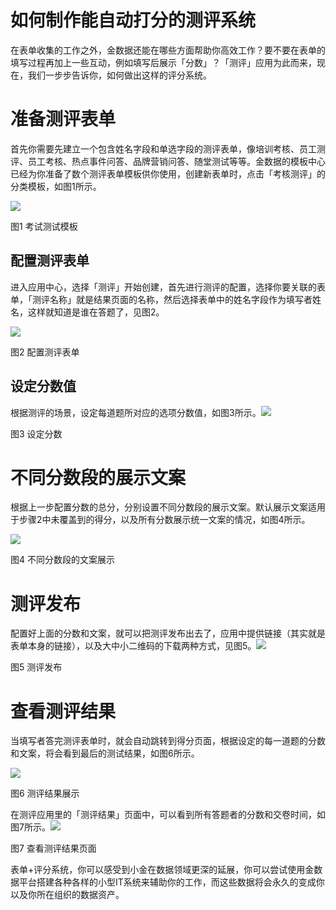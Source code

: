 # 如何制作能自动打分的测评系统

在表单收集的工作之外，金数据还能在哪些方面帮助你高效工作？要不要在表单的填写过程再加上一些互动，例如填写后展示「分数」？「测评」应用为此而来，现在，我们一步步告诉你，如何做出这样的评分系统。

# 准备测评表单

首先你需要先建立一个包含姓名字段和单选字段的测评表单，像培训考核、员工测评、员工考核、热点事件问答、品牌营销问答、随堂测试等等。金数据的模板中心已经为你准备了数个测评表单模板供你使用，创建新表单时，点击「考核测评」的分类模板，如图1所示。

![](https://blog.jinshuju.net/content/images/2016/07/------.png)

图1 考试测试模板

## 配置测评表单

进入应用中心，选择「测评」开始创建，首先进行测评的配置，选择你要关联的表单，「测评名称」就是结果页面的名称，然后选择表单中的姓名字段作为填写者姓名，这样就知道是谁在答题了，见图2。

![](https://dn-shimo-image.qbox.me/INzyds37wro9i3x5/guide-1.png!thumbnail)

图2 配置测评表单

## 设定分数值

根据测评的场景，设定每道题所对应的选项分数值，如图3所示。![](https://quiz.jinshujuapp.com/img/guide-2.png)

图3 设定分数

# 不同分数段的展示文案

根据上一步配置分数的总分，分别设置不同分数段的展示文案。默认展示文案适用于步骤2中未覆盖到的得分，以及所有分数展示统一文案的情况，如图4所示。

![](https://quiz.jinshujuapp.com/img/guide-3.png)

图4 不同分数段的文案展示

# 测评发布

配置好上面的分数和文案，就可以把测评发布出去了，应用中提供链接（其实就是表单本身的链接），以及大中小二维码的下载两种方式，见图5。![](https://quiz.jinshujuapp.com/img/guide-4.png)

图5 测评发布

# 查看测评结果

当填写者答完测评表单时，就会自动跳转到得分页面，根据设定的每一道题的分数和文案，将会看到最后的测试结果，如图6所示。

![](https://dn-shimo-image.qbox.me/4UAJhHEZ2WYEwzgs/WechatIMG7.jpg!thumbnail)

图6 测评结果展示

在测评应用里的「测评结果」页面中，可以看到所有答题者的分数和交卷时间，如图7所示。![](https://quiz.jinshujuapp.com/img/guide-5.png)

图7 查看测评结果页面

表单+评分系统，你可以感受到小金在数据领域更深的延展，你可以尝试使用金数据平台搭建各种各样的小型IT系统来辅助你的工作，而这些数据将会永久的变成你以及你所在组织的数据资产。

